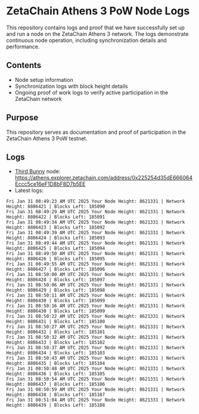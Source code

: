 # ZetaChain Athens 3 PoW Node Logs
This repository contains logs and proof that we have successfully set up and run a node on the ZetaChain Athens 3 network. The logs demonstrate continuous node operation, including synchronization details and performance.

## Contents
- Node setup information
- Synchronization logs with block height details
- Ongoing proof of work logs to verify active participation in the ZetaChain network

## Purpose
This repository serves as documentation and proof of participation in the ZetaChain Athens 3 PoW testnet.

## Logs

- [Third Bunny](https://thirdbunny.xyz/) node: https://athens.explorer.zetachain.com/address/0x225254d35dE666064Eccc5ce16eF1D8bF8D7b5EE
- Latest logs:
```
Fri Jan 31 08:49:23 AM UTC 2025 Your Node Height: 8621331 | Network Height: 8806421 | Blocks Left: 185090
Fri Jan 31 08:49:29 AM UTC 2025 Your Node Height: 8621331 | Network Height: 8806422 | Blocks Left: 185091
Fri Jan 31 08:49:34 AM UTC 2025 Your Node Height: 8621331 | Network Height: 8806423 | Blocks Left: 185092
Fri Jan 31 08:49:39 AM UTC 2025 Your Node Height: 8621331 | Network Height: 8806424 | Blocks Left: 185093
Fri Jan 31 08:49:44 AM UTC 2025 Your Node Height: 8621331 | Network Height: 8806425 | Blocks Left: 185094
Fri Jan 31 08:49:50 AM UTC 2025 Your Node Height: 8621331 | Network Height: 8806426 | Blocks Left: 185095
Fri Jan 31 08:49:55 AM UTC 2025 Your Node Height: 8621331 | Network Height: 8806427 | Blocks Left: 185096
Fri Jan 31 08:50:00 AM UTC 2025 Your Node Height: 8621331 | Network Height: 8806428 | Blocks Left: 185097
Fri Jan 31 08:50:06 AM UTC 2025 Your Node Height: 8621331 | Network Height: 8806429 | Blocks Left: 185098
Fri Jan 31 08:50:11 AM UTC 2025 Your Node Height: 8621331 | Network Height: 8806430 | Blocks Left: 185099
Fri Jan 31 08:50:16 AM UTC 2025 Your Node Height: 8621331 | Network Height: 8806430 | Blocks Left: 185099
Fri Jan 31 08:50:22 AM UTC 2025 Your Node Height: 8621331 | Network Height: 8806431 | Blocks Left: 185100
Fri Jan 31 08:50:27 AM UTC 2025 Your Node Height: 8621331 | Network Height: 8806432 | Blocks Left: 185101
Fri Jan 31 08:50:32 AM UTC 2025 Your Node Height: 8621331 | Network Height: 8806433 | Blocks Left: 185102
Fri Jan 31 08:50:37 AM UTC 2025 Your Node Height: 8621331 | Network Height: 8806434 | Blocks Left: 185103
Fri Jan 31 08:50:43 AM UTC 2025 Your Node Height: 8621331 | Network Height: 8806435 | Blocks Left: 185104
Fri Jan 31 08:50:48 AM UTC 2025 Your Node Height: 8621331 | Network Height: 8806436 | Blocks Left: 185105
Fri Jan 31 08:50:54 AM UTC 2025 Your Node Height: 8621331 | Network Height: 8806437 | Blocks Left: 185106
Fri Jan 31 08:50:59 AM UTC 2025 Your Node Height: 8621331 | Network Height: 8806438 | Blocks Left: 185107
Fri Jan 31 08:51:04 AM UTC 2025 Your Node Height: 8621331 | Network Height: 8806439 | Blocks Left: 185108
```

